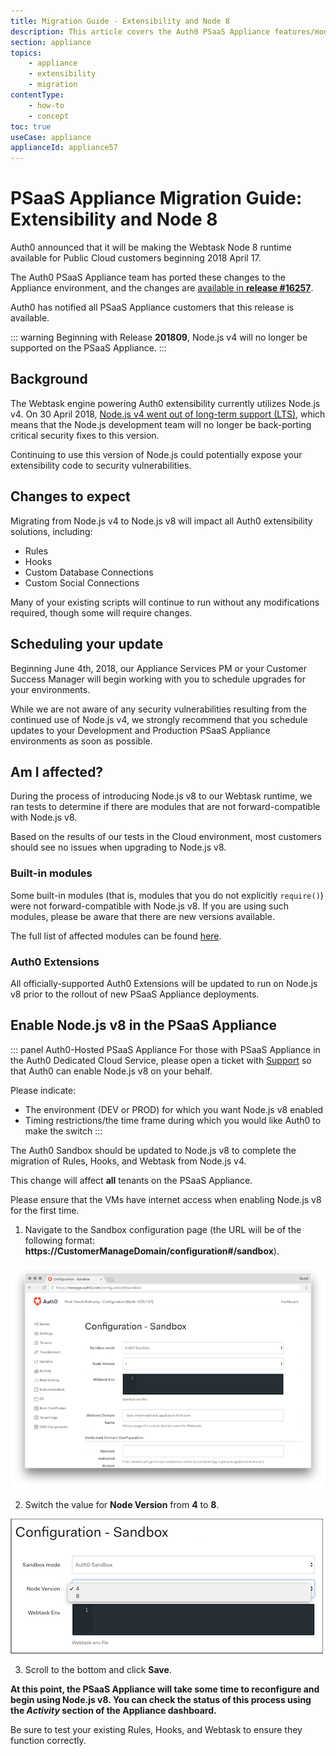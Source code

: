 ```yaml
---
title: Migration Guide - Extensibility and Node 8
description: This article covers the Auth0 PSaaS Appliance features/modules affected, as well as recommendations to ensure a smooth migration process.
section: appliance
topics:
    - appliance
    - extensibility
    - migration
contentType: 
    - how-to
    - concept
toc: true
useCase: appliance
applianceId: appliance57
---
```

# PSaaS Appliance Migration Guide: Extensibility and Node 8

Auth0 announced that it will be making the Webtask Node 8 runtime available for Public Cloud customers beginning 2018 April 17.

The Auth0 PSaaS Appliance team has ported these changes to the Appliance environment, and the changes are [available in **release #16257**](https://auth0.com/changelog/appliance).

Auth0 has notified all PSaaS Appliance customers that this release is available.

::: warning
Beginning with Release **201809**, Node.js v4 will no longer be supported on the PSaaS Appliance.
:::

## Background

The Webtask engine powering Auth0 extensibility currently utilizes Node.js v4. On 30 April 2018, [Node.js v4 went out of long-term support (LTS)](https://github.com/nodejs/Release#release-schedule), which means that the Node.js development team will no longer be back-porting critical security fixes to this version.

Continuing to use this version of Node.js could potentially expose your extensibility code to security vulnerabilities.

## Changes to expect

Migrating from Node.js v4 to Node.js v8 will impact all Auth0 extensibility solutions, including:

* Rules
* Hooks
* Custom Database Connections
* Custom Social Connections

Many of your existing scripts will continue to run without any modifications required, though some will require changes.

## Scheduling your update

Beginning June 4th, 2018, our Appliance Services PM or your Customer Success Manager will begin working with you to schedule upgrades for your environments.

While we are not aware of any security vulnerabilities resulting from the continued use of Node.js v4, we strongly recommend that you schedule updates to your Development and Production PSaaS Appliance environments as soon as possible.

## Am I affected?

During the process of introducing Node.js v8 to our Webtask runtime, we ran tests to determine if there are modules that are not forward-compatible with Node.js v8.

Based on the results of our tests in the Cloud environment, most customers should see no issues when upgrading to Node.js v8.

### Built-in modules

Some built-in modules (that is, modules that you do not explicitly `require()`) were not forward-compatible with Node.js v8. If you are using such modules, please be aware that there are new versions available.

The full list of affected modules can be found [here](/migrations/guides/extensibility-node8#affected-modules).

### Auth0 Extensions

All officially-supported Auth0 Extensions will be updated to run on Node.js v8 prior to the rollout of new PSaaS Appliance deployments.

## Enable Node.js v8 in the PSaaS Appliance

::: panel Auth0-Hosted PSaaS Appliance
For those with PSaaS Appliance in the Auth0 Dedicated Cloud Service, please open a ticket with [Support](${env.DOMAIN_URL_SUPPORT}) so that Auth0 can enable Node.js v8 on your behalf.

Please indicate:

* The environment (DEV or PROD) for which you want Node.js v8 enabled
* Timing restrictions/the time frame during which you would like Auth0 to make the switch
:::

The Auth0 Sandbox should be updated to Node.js v8 to complete the migration of Rules, Hooks, and Webtask from Node.js v4.

This change will affect **all** tenants on the PSaaS Appliance.

Please ensure that the VMs have internet access when enabling Node.js v8 for the first time.

1. Navigate to the Sandbox configuration page (the URL will be of the following format: **https://CustomerManageDomain/configuration#/sandbox**).

![](/media/articles/appliance/migrations/sandbox.png)

2. Switch the value for **Node Version** from **4** to **8**. 

![](/media/articles/appliance/migrations/node-version.png)

3. Scroll to the bottom and click **Save**.

**At this point, the PSaaS Appliance will take some time to reconfigure and begin using Node.js v8. You can check the status of this process using the *Activity* section of the Appliance dashboard.**

Be sure to test your existing Rules, Hooks, and Webtask to ensure they function correctly.
